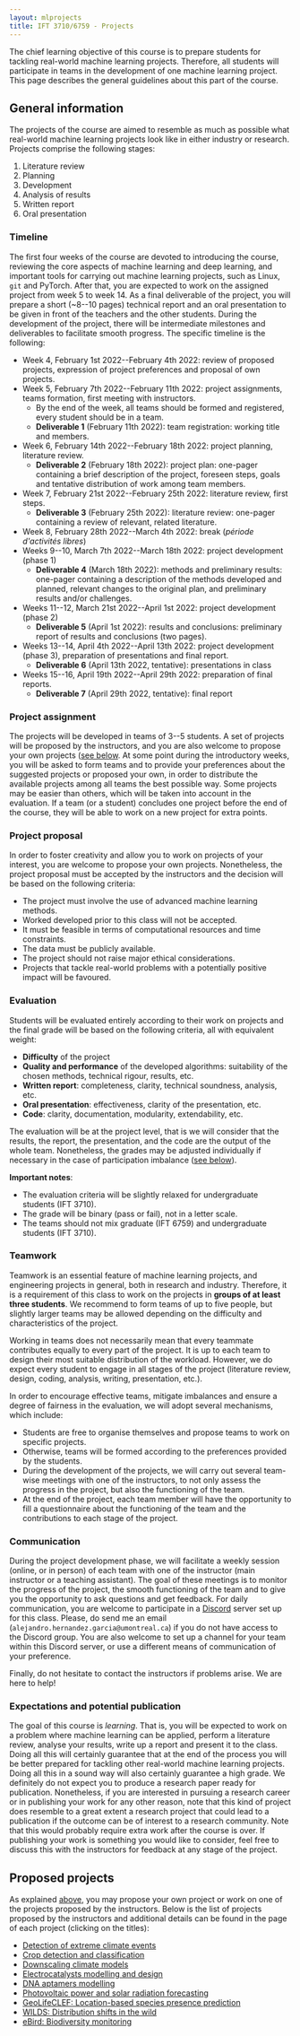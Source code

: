 ```yaml
---
layout: mlprojects
title: IFT 3710/6759 - Projects
---
```


The chief learning objective of this course is to prepare students for tackling real-world machine learning projects. Therefore, all students will participate in teams in the development of one machine learning project. This page describes the general guidelines about this part of the course.

## General information

The projects of the course are aimed to resemble as much as possible what real-world machine learning projects look like in either industry or research. Projects comprise the following stages:

1. Literature review
2. Planning
3. Development
4. Analysis of results
5. Written report
6. Oral presentation

### Timeline

The first four weeks of the course are devoted to introducing the course, reviewing the core aspects of machine learning and deep learning, and important tools for carrying out machine learning projects, such as Linux, `git` and PyTorch. After that, you are expected to work on the assigned project from week 5 to week 14. As a final deliverable of the project, you will prepare a short (~8--10 pages) technical report and an oral presentation to be given in front of the teachers and the other students. During the development of the project, there will be intermediate milestones and deliverables to facilitate smooth progress. The specific timeline is the following:

* Week 4, February 1st 2022--February 4th 2022: review of proposed projects, expression of project preferences and proposal of own projects.
* Week 5, February 7th 2022--February 11th 2022: project assignments, teams formation, first meeting with instructors.
    * By the end of the week, all teams should be formed and registered, every student should be in a team.
    * **Deliverable 1** (February 11th 2022): team registration: working title and members.
* Week 6, February 14th 2022--February 18th 2022: project planning, literature review.
    * **Deliverable 2** (February 18th 2022): project plan: one-pager containing a brief description of the project, foreseen steps, goals and tentative distribution of work among team members.
* Week 7, February 21st 2022--February 25th 2022: literature review, first steps.
    * **Deliverable 3** (February 25th 2022): literature review: one-pager containing a review of relevant, related literature.
* Week 8, February 28th 2022--March 4th 2022: break (_période d'activités libres_)
* Weeks 9--10, March 7th 2022--March 18th 2022: project development (phase 1)
    * **Deliverable 4** (March 18th 2022): methods and preliminary results: one-pager containing a description of the methods developed and planned, relevant changes to the original plan, and preliminary results and/or challenges.
* Weeks 11--12, March 21st 2022--April 1st 2022: project development (phase 2)
    * **Deliverable 5** (April 1st 2022): results and conclusions: preliminary report of results and conclusions (two pages).
* Weeks 13--14, April 4th 2022--April 13th 2022: project development (phase 3), preparation of presentations and final report.
    * **Deliverable 6** (April 13th 2022, tentative): presentations in class
* Weeks 15--16, April 19th 2022--April 29th 2022: preparation of final reports.
    * **Deliverable 7** (April 29th 2022, tentative): final report

### Project assignment

The projects will be developed in teams of 3--5 students. A set of projects will be proposed by the instructors, and you are also welcome to propose your own projects ([see below](#project-proposal). At some point during the introductory weeks, you will be asked to form teams and to provide your preferences about the suggested projects or proposed your own, in order to distribute the available projects among all teams the best possible way. Some projects may be easier than others, which will be taken into account in the evaluation. If a team (or a student) concludes one project before the end of the course, they will be able to work on a new project for extra points. 

### Project proposal

In order to foster creativity and allow you to work on projects of your interest, you are welcome to propose your own projects. Nonetheless, the project proposal must be accepted by the instructors and the decision will be based on the following criteria:

* The project must involve the use of advanced machine learning methods.
* Worked developed prior to this class will not be accepted.
* It must be feasible in terms of computational resources and time constraints.
* The data must be publicly available.
* The project should not raise major ethical considerations.
* Projects that tackle real-world problems with a potentially positive impact will be favoured.

### Evaluation

Students will be evaluated entirely according to their work on projects and the final grade will be based on the following criteria, all with equivalent weight: 

* **Difficulty** of the project
* **Quality and performance** of the developed algorithms: suitability of the chosen methods, technical rigour, results, etc.
* **Written report**: completeness, clarity, technical soundness, analysis, etc.
* **Oral presentation**: effectiveness, clarity of the presentation, etc.
* **Code**: clarity, documentation, modularity, extendability, etc.

The evaluation will be at the project level, that is we will consider that the results, the report, the presentation, and the code are the output of the whole team. Nonetheless, the grades may be adjusted individually if necessary in the case of participation imbalance ([see below](#teamwork)).

**Important notes**: 
* The evaluation criteria will be slightly relaxed for undergraduate students (IFT 3710).
* The grade will be binary (pass or fail), not in a letter scale.
* The teams should not mix graduate (IFT 6759) and undergraduate students (IFT 3710).

### Teamwork

Teamwork is an essential feature of machine learning projects, and engineering projects in general, both in research and industry. Therefore, it is a requirement of this class to work on the projects in **groups of at least three students**. We recommend to form teams of up to five people, but slightly larger teams may be allowed depending on the difficulty and characteristics of the project.

Working in teams does not necessarily mean that every teammate contributes equally to every part of the project. It is up to each team to design their most suitable distribution of the workload. However, we do expect every student to engage in all stages of the project (literature review, design, coding, analysis, writing, presentation, etc.).

In order to encourage effective teams, mitigate imbalances and ensure a degree of fairness in the evaluation, we will adopt several mechanisms, which include:

* Students are free to organise themselves and propose teams to work on specific projects.
* Otherwise, teams will be formed according to the preferences provided by the students.
* During the development of the projects, we will carry out several team-wise meetings with one of the instructors, to not only assess the progress in the project, but also the functioning of the team.
* At the end of the project, each team member will have the opportunity to fill a questionnaire about the functioning of the team and the contributions to each stage of the project.

### Communication

During the project development phase, we will facilitate a weekly session (online, or in person) of each team with one of the instructor (main instructor or a teaching assistant). The goal of these meetings is to monitor the progress of the project, the smooth functioning of the team and to give you the opportunity to ask questions and get feedback. For daily communication, you are welcome to participate in a [Discord](https://discord.com/) server set up for this class. Please, do send me an email (`alejandro.hernandez.garcia@umontreal.ca`) if you do not have access to the Discord group. You are also welcome to set up a channel for your team within this Discord server, or use a different means of communication of your preference.

Finally, do not hesitate to contact the instructors if problems arise. We are here to help!

### Expectations and potential publication

The goal of this course is _learning_. That is, you will be expected to work on a problem where machine learning can be applied, perform a literature review, analyse your results, write up a report and present it to the class. Doing all this will certainly guarantee that at the end of the process you will be better prepared for tackling other real-world machine learning projects. Doing all this in a sound way will also certainly guarantee a high grade. We definitely do not expect you to produce a research paper ready for publication. Nonetheless, if you are interested in pursuing a research career or in publishing your work for any other reason, note that this kind of project does resemble to a great extent a research project that could lead to a publication if the outcome can be of interest to a research community. Note that this would probably require extra work after the course is over. If publishing your work is something you would like to consider, feel free to discuss this with the instructors for feedback at any stage of the project.

## Proposed projects

As explained [above](#project-assignment), you may propose your own project or work on one of the projects proposed by the instructors. Below is the list of projects proposed by the instructors and additional details can be found in the page of each project (clicking on the titles):

* [Detection of extreme climate events](./extreme-climate-events)
* [Crop detection and classification](./cropharvest)
* [Downscaling climate models](./downscaling)
* [Electrocatalysts modelling and design](./electrocatalysts)
* [DNA aptamers modelling](./dna)
* [Photovoltaic power and solar radiation forecasting](./pv-solar)
* [GeoLifeCLEF: Location-based species presence prediction](./geolifeclef)
* [WILDS: Distribution shifts in the wild](./wilds)
* [eBird: Biodiversity monitoring](./ebird)

